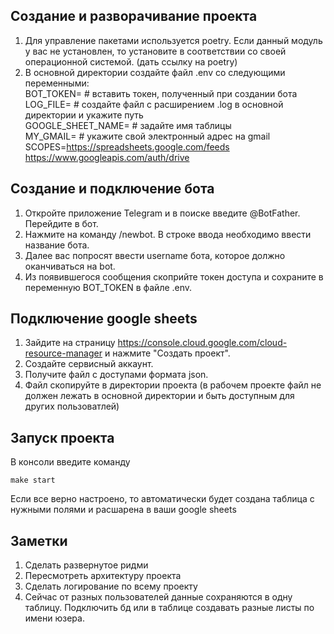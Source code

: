 ## Создание и разворачивание проекта  
1. Для управление пакетами используется poetry. Если данный модуль у вас не установлен, то установите в 
соответствии со своей операционной системой. (дать ссылку на poetry)
2. В основной директории создайте файл .env со следующими переменными:  
BOT_TOKEN=  #  вставить токен, полученный при создании бота
LOG_FILE= #  создайте файл с расширением .log в основной директории и укажите путь  
GOOGLE_SHEET_NAME= #  задайте имя таблицы  
MY_GMAIL= #  укажите свой электронный адрес на gmail  
SCOPES=https://spreadsheets.google.com/feeds https://www.googleapis.com/auth/drive  


## Создание и подключение бота  
1. Откройте приложение Telegram и в поиске введите @BotFather. Перейдите в бот.
2. Нажмите на команду /newbot. В строке ввода необходимо ввести название бота.
3. Далее вас попросят ввести username бота, которое должно оканчиваться на bot.
4. Из появившегося сообщения скоприйте токен доступа и сохраните в переменную BOT_TOKEN в файле .env.


## Подключение google sheets  
1. Зайдите на страницу https://console.cloud.google.com/cloud-resource-manager и 
нажмите "Создать проект".  
2. Создайте сервисный аккаунт.
3. Получите файл с доступами формата json.
4. Файл скопируйте в директории проекта (в рабочем проекте файл не должен лежать в основной директории и быть
доступным для других пользоватлей)


## Запуск проекта  
В консоли введите команду  
```commandline
make start
```
Если все верно настроено, то автоматически будет создана таблица с нужными полями и расшарена в ваши google sheets


## Заметки  
1. Сделать развернутое ридми
2. Пересмотреть архитектуру проекта
3. Сделать логирование по всему проекту
4. Сейчас от разных пользователей данные сохраняются в одну таблицу. Подключить бд или в 
таблице создавать разные листы по имени юзера.
